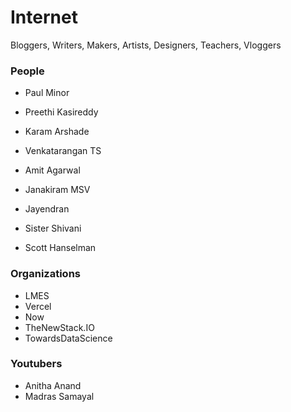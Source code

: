 # Internet

Bloggers, Writers, Makers, Artists, Designers, Teachers, Vloggers

### People

- Paul Minor

- Preethi Kasireddy

- Karam Arshade

- Venkatarangan TS

- Amit Agarwal

- Janakiram MSV

- Jayendran 

- Sister Shivani

- Scott Hanselman

  

### Organizations 

- LMES
- Vercel
- Now
- TheNewStack.IO
- TowardsDataScience

### Youtubers

- Anitha Anand
- Madras Samayal